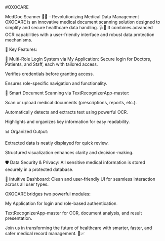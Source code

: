 #OXOCARE

MedDoc Scanner 📄💉 – Revolutionizing Medical Data Management
OXOCARE is an innovative medical document scanning solution designed to simplify and secure healthcare data handling. 🩺💾 It combines advanced OCR capabilities with a user-friendly interface and robust data protection mechanisms.

🚀 Key Features:

🔐 Multi-Role Login System via My Application:
Secure login for Doctors, Patients, and Staff, each with tailored access.

Verifies credentials before granting access.

Ensures role-specific navigation and functionality.

🧠 Smart Document Scanning via TextRecognizerApp-master:

Scan or upload medical documents (prescriptions, reports, etc.).

Automatically detects and extracts text using powerful OCR.

Highlights and organizes key information for easy readability.

📊 Organized Output:

Extracted data is neatly displayed for quick review.

Structured visualization enhances clarity and decision-making.

🛡️ Data Security & Privacy:
All sensitive medical information is stored securely in a protected database.

🧭 Intuitive Dashboard:
Clean and user-friendly UI for seamless interaction across all user types.

OXOCARE bridges two powerful modules:

My Application for login and role-based authentication.

TextRecognizerApp-master for OCR, document analysis, and result presentation.

Join us in transforming the future of healthcare with smarter, faster, and safer medical record management. 🙌📈
